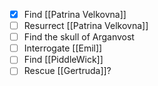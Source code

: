 - [x] Find [[Patrina Velkovna]]
- [ ] Resurrect [[Patrina Velkovna]]
- [ ] Find the skull of Arganvost
- [ ] Interrogate [[Emil]]
- [ ] Find [[PiddleWick]]
- [ ] Rescue [[Gertruda]]?